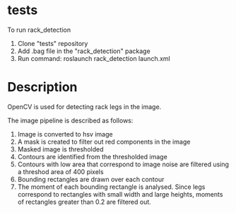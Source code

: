 # tests
To run rack_detection

1. Clone "tests" repository
2. Add .bag file in the "rack_detection" package
3. Run command: roslaunch rack_detection launch.xml
 

# Description

OpenCV is used for detecting rack legs in the image.

The image pipeline is described as follows:

1) Image is converted to hsv image
2) A mask is created to filter out red components in the image
3) Masked image is thresholded
4) Contours are identified from the thresholded image
5) Contours with low area that correspond to image noise are filtered using a threshod area of 400
   pixels
6) Bounding rectangles are drawn over each contour
7) The moment of each bounding rectangle is analysed. Since legs correspond
   to rectangles with small width and large heights, moments of rectangles greater than 0.2 are 
   filtered out. 

